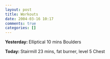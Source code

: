 ```yaml
---
layout: post
title: Workouts
date: 2004-03-16 10:17
comments: true
categories: []
---
```

<b>Yesterday:
</b>
Elliptical 10 mins
Boulders

<b>Today:
</b>
Stairmill 23 mins, fat burner, level 5
Chest
